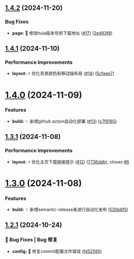 ## [1.4.2](https://github.com/HuLaSpark/HuLa-Nuxt/compare/v1.4.1...v1.4.2) (2024-11-20)


### Bug Fixes

* **page:** :bug: 修改hula版本号和下载地址 ([#17](https://github.com/HuLaSpark/HuLa-Nuxt/issues/17)) ([2ed93f8](https://github.com/HuLaSpark/HuLa-Nuxt/commit/2ed93f80d7a1061e00ce3f4debe022d0fec3884d))

## [1.4.1](https://github.com/HuLaSpark/HuLa-Nuxt/compare/v1.4.0...v1.4.1) (2024-11-10)


### Performance Improvements

* **layout:** :zap: 优化背景颜色和移动端布局 ([#14](https://github.com/HuLaSpark/HuLa-Nuxt/issues/14)) ([5cfaee7](https://github.com/HuLaSpark/HuLa-Nuxt/commit/5cfaee799b3082cbd18862dc9136f084a1dacfb9))

# [1.4.0](https://github.com/HuLaSpark/HuLa-Nuxt/compare/v1.3.1...v1.4.0) (2024-11-09)


### Features

* **build:** :sparkles: 新增github action自动化部署 ([#13](https://github.com/HuLaSpark/HuLa-Nuxt/issues/13)) ([c7f9165](https://github.com/HuLaSpark/HuLa-Nuxt/commit/c7f916541f2d3c2c607ec6fca8dc52702c28be80))

## [1.3.1](https://github.com/HuLaSpark/HuLa-Nuxt/compare/v1.3.0...v1.3.1) (2024-11-08)

### Performance Improvements

- **layout:** :zap: 优化主页下载链接提示 ([#12](https://github.com/HuLaSpark/HuLa-Nuxt/issues/12)) ([7736ddb](https://github.com/HuLaSpark/HuLa-Nuxt/commit/7736ddbe0ed95082a1301f6c9dc3ba1842033333)), closes [#6](https://github.com/HuLaSpark/HuLa-Nuxt/issues/6)

# [1.3.0](https://github.com/HuLaSpark/HuLa-Nuxt/compare/v1.2.1...v1.3.0) (2024-11-08)

### Features

- **build:** :sparkles: 新增semantic-release来进行自动化发布 ([530b6f5](https://github.com/HuLaSpark/HuLa-Nuxt/commit/530b6f5e43ec788a58227f4d9aacb809837f8653))

## [1.2.1](https://gitee.com/HuLaSpark/HuLa-Nuxt/compare/v1.2.0...v1.2.1) (2024-10-24)

### 🐛 Bug Fixes | Bug 修复

- **config:** :bug: 修复commit配置文件错误 ([fd52595](https://gitee.com/HuLaSpark/HuLa-Nuxt/commit/fd52595dd6cbc9b9a9b4a50dcac84f7be45fe72e))

